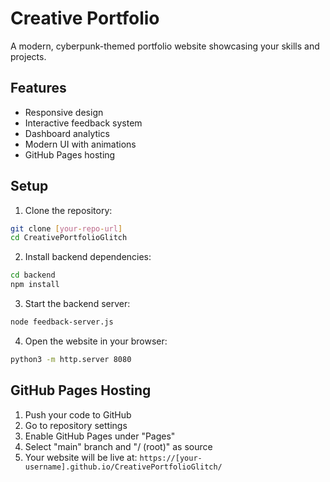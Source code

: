 # Creative Portfolio

A modern, cyberpunk-themed portfolio website showcasing your skills and projects.

## Features

- Responsive design
- Interactive feedback system
- Dashboard analytics
- Modern UI with animations
- GitHub Pages hosting

## Setup

1. Clone the repository:
```bash
git clone [your-repo-url]
cd CreativePortfolioGlitch
```

2. Install backend dependencies:
```bash
cd backend
npm install
```

3. Start the backend server:
```bash
node feedback-server.js
```

4. Open the website in your browser:
```bash
python3 -m http.server 8080
```

## GitHub Pages Hosting

1. Push your code to GitHub
2. Go to repository settings
3. Enable GitHub Pages under "Pages"
4. Select "main" branch and "/ (root)" as source
5. Your website will be live at: `https://[your-username].github.io/CreativePortfolioGlitch/`
